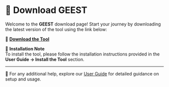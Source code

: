 # 🔗 **Download GEEST**

Welcome to the **GEEST** download page! Start your journey by downloading the latest version of the tool using the link below:

🔗 **[Download the Tool](https://raw.githubusercontent.com/kartoza/GEEST2/release/docs/repository/plugins.xml)**

📌 **Installation Note**  
To install the tool, please follow the installation instructions provided in the **User Guide -> Install the Tool** section.

---

📖 For any additional help, explore our [User Guide](https://github.com/elbeejay/draft-docs/blob/a98b79d90c6d2bdb3860ed669cfa33202ae4cde2/docs/userguide/install.md) for detailed guidance on setup and usage.
